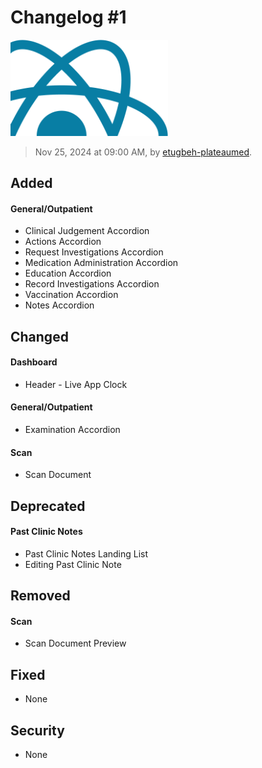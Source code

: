 # Changelog #1

<img src="../images/partial-react-logo.png" width="50%" alt="screenshot" />

> Nov 25, 2024 at 09:00 AM, by [etugbeh-plateaumed](https://github.com/2gbeh).

## Added

#### General/Outpatient

- Clinical Judgement Accordion
- Actions Accordion
- Request Investigations Accordion
- Medication Administration Accordion
- Education Accordion
- Record Investigations Accordion
- Vaccination Accordion
- Notes Accordion

## Changed

#### Dashboard

- Header - Live App Clock

#### General/Outpatient

- Examination Accordion

#### Scan

- Scan Document

## Deprecated

#### Past Clinic Notes

- Past Clinic Notes Landing List
- Editing Past Clinic Note

## Removed

#### Scan

- Scan Document Preview

## Fixed

- None

## Security

- None

